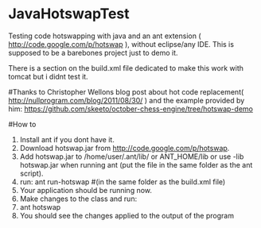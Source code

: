 JavaHotswapTest
===============

Testing code hotswapping with java and an ant extension ( http://code.google.com/p/hotswap ), without eclipse/any IDE.
This is supposed to be a barebones project just to demo it. 


There is a section on the build.xml file dedicated to make this work with tomcat but i didnt test it.

#Thanks to
Christopher Wellons blog post about hot code replacement( http://nullprogram.com/blog/2011/08/30/ ) and the example provided by him: 
https://github.com/skeeto/october-chess-engine/tree/hotswap-demo

#How to
1. Install ant if you dont have it.
2. Download hotswap.jar from http://code.google.com/p/hotswap.
3. Add hotswap.jar to /home/user/.ant/lib/ or ANT_HOME/lib or use -lib hotswap.jar when running ant (put the file in the same folder as the ant script).
4. run: ant run-hotswap #(in the same folder as the build.xml file)
5. Your application should be running now.
6. Make changes to the class and run:
7. ant hotswap
8. You should see the changes applied to the output of the program



